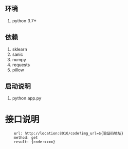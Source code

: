 
## 环境
1. python 3.7+

## 依赖
1. sklearn
2. sanic
3. numpy
4. requests
5. pillow

## 启动说明
1. python app.py

# 接口说明
```
    url: http://location:8010/code?img_url=${验证码地址}
    method: get
    result: {code:xxxx}
```
